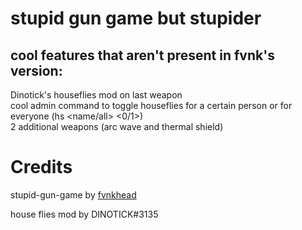 # stupid gun game but stupider <br />

## cool features that aren't present in fvnk's version: <br />
Dinotick's houseflies mod on last weapon <br />
cool admin command to toggle houseflies for a certain person or for everyone (hs <name/all> <0/1>) <br />
2 additional weapons (arc wave and thermal shield)
# Credits
stupid-gun-game by [fvnkhead](https://github.com/fvnkhead) 

house flies mod by DINOTICK#3135

